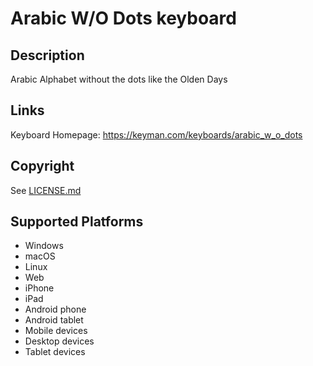 Arabic W/O Dots keyboard
==============

Description
-----------
Arabic Alphabet without the dots like the Olden Days

Links
-----
Keyboard Homepage: https://keyman.com/keyboards/arabic_w_o_dots

Copyright
---------
See [LICENSE.md](LICENSE.md)

Supported Platforms
-------------------
 * Windows
 * macOS
 * Linux
 * Web
 * iPhone
 * iPad
 * Android phone
 * Android tablet
 * Mobile devices
 * Desktop devices
 * Tablet devices

